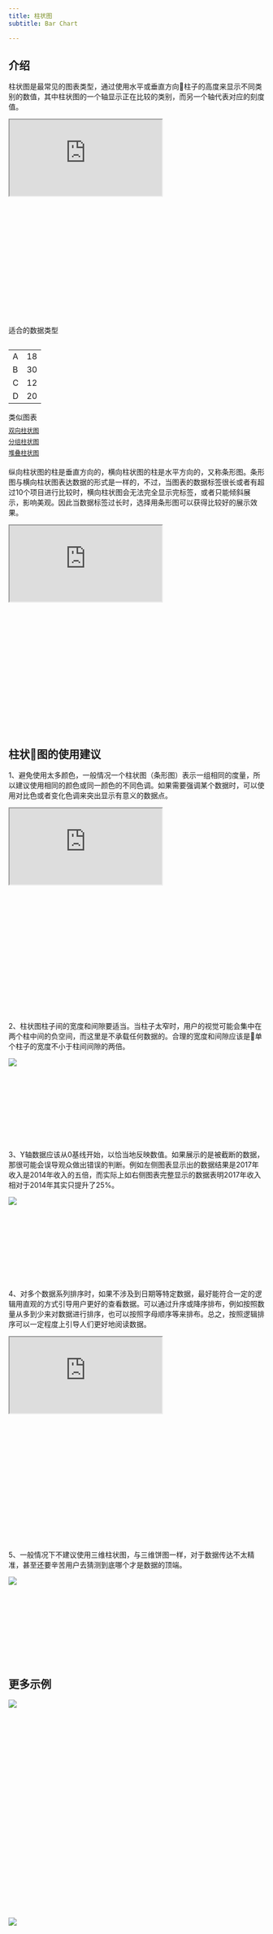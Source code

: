 ```yaml
---
title: 柱状图
subtitle: Bar Chart

---
```


<h2 class="article-invisibleh2">介绍</h2>

柱状图是最常见的图表类型，通过使用水平或垂直方向柱子的高度来显示不同类别的数值，其中柱状图的一个轴显示正在比较的类别，而另一个轴代表对应的刻度值。

<div class="article-look-outside">
	<div class="article-look-inside" style="padding-bottom:50%">
	    <iframe class="article-look-content"
	    src="https://gallery.echartsjs.com/view-lite.html?cid=xS18jqmX4f">
	    </iframe>
	</div>
</div>

<div  class="datatype" style="overflow:hidden" width="180px">
<p style="font-size:14px;font-weight:500;margin: 0 0 13px 0;">适合的数据类型</p>
<table class="lefttable" style="float:left; margin-right:15px">
	<tr>
		<td>A</td>
		<td>18</td>
	</tr>
	<tr>
		<td>B</td>
		<td>30</td>
	</tr>
	<tr>
		<td>C</td>
		<td>12</td>
	</tr>
	<tr>
		<td>D</td>
		<td>20</td>
	</tr>
</table>

<div class="morechart" style="margin-top: 150px">
	<p style="font-size:14px;font-weight:500;margin: 0 0 8px 0">类似图表</p>
	<a href="/chartusage/bi-directional-bar/" style="display:block;margin: 5px 0;font-size:12px">双向柱状图</a>
	<a href="/chartusage/grouped-bar/" style="display:block;margin: 5px 0;font-size:12px">分组柱状图</a>
	<a href="/chartusage/stacked-bar/" style="display:block;margin: 5px 0;font-size:12px">堆叠柱状图</a>
</div>
</div>


纵向柱状图的柱是垂直方向的，横向柱状图的柱是水平方向的，又称条形图。条形图与横向柱状图表达数据的形式是一样的，不过，当图表的数据标签很长或者有超过10个项目进行比较时，横向柱状图会无法完全显示完标签，或者只能倾斜展示，影响美观。因此当数据标签过长时，选择用条形图可以获得比较好的展示效果。

<div class="article-look-outside">
	<div class="article-look-inside" style="padding-bottom:50%">
	    <iframe class="article-look-content"
	    src="https://gallery.echartsjs.com/view-lite.html?cid=xByXtUE7Vz">
	    </iframe>
	</div>
</div>

## 柱状图的使用建议

1、避免使用太多颜色，一般情况一个柱状图（条形图）表示一组相同的度量，所以建议使用相同的颜色或同一颜色的不同色调。如果需要强调某个数据时，可以使用对比色或者变化色调来突出显示有意义的数据点。

<div class="article-look-outside">
	<div class="article-look-inside" style="padding-bottom:50%">
	    <iframe class="article-look-content"
	    src="https://gallery.echartsjs.com/view-lite.html?cid=xByYRlN7Ef">
	    </iframe>
	</div>
</div>

2、柱状图柱子间的宽度和间隙要适当。当柱子太窄时，用户的视觉可能会集中在两个柱中间的负空间，而这里是不承载任何数据的。合理的宽度和间隙应该是单个柱子的宽度不小于柱间间隙的两倍。

<div class="article-look-outside">
	<div class="article-look-inside" style="padding-bottom:29.634146%">
	    <img class="article-look-content" src="./bar01.jpg">
	</div>
</div>

3、Y轴数据应该从0基线开始，以恰当地反映数值。如果展示的是被截断的数据，那很可能会误导观众做出错误的判断。例如左侧图表显示出的数据结果是2017年收入是2014年收入的五倍，而实际上如右侧图表完整显示的数据表明2017年收入相对于2014年其实只提升了25%。

<div class="article-look-outside">
	<div class="article-look-inside" style="padding-bottom:29.634146%">
	    <img class="article-look-content" src="./bar03.jpg">
	</div>
</div>

4、对多个数据系列排序时，如果不涉及到日期等特定数据，最好能符合一定的逻辑用直观的方式引导用户更好的查看数据。可以通过升序或降序排布，例如按照数量从多到少来对数据进行排序，也可以按照字母顺序等来排布。总之，按照逻辑排序可以一定程度上引导人们更好地阅读数据。

<div class="article-look-outside">
	<div class="article-look-inside" style="padding-bottom:50%">
	    <iframe class="article-look-content"
	    src="https://gallery.echartsjs.com/view-lite.html?cid=xHJhWhGm4M">
	    </iframe>
	</div>
</div>

5、一般情况下不建议使用三维柱状图，与三维饼图一样，对于数据传达不太精准，甚至还要辛苦用户去猜测到底哪个才是数据的顶端。

<div class="article-look-outside">
	<div class="article-look-inside" style="padding-bottom:29.634146%">
	    <img class="article-look-content" src="./bar04.jpg">
	</div>
</div>


## 更多示例

<div class="more-charts-example">
	<div class="charts-example-one">
		<a href="https://gallery.echartsjs.com/view-lite.html?cid=bar-waterfall">
			<div class="example-look-outside">
				<div class="article-look-inside" style="padding-bottom:81.90%">
				    <img class="article-look-content" src="./1bar.png">
				</div>
			</div>
		</a>
	</div>
	<div class="charts-example-one">
		<a href="https://gallery.echartsjs.com/view-lite.html?cid=xSJMmdH9EM">
			<div class="example-look-outside">
				<div class="article-look-inside" style="padding-bottom:81.90%">
				    <img class="article-look-content" src="./2bar.png">
				</div>
			</div>
		</a>
	</div>
	<div class="charts-example-one">
		<a href="https://gallery.echartsjs.com/view-lite.html?cid=xHyg33VCl">
			<div class="example-look-outside">
				<div class="article-look-inside" style="padding-bottom:81.90%">
				    <img class="article-look-content" src="./3bar.png">
				</div>
			</div>
		</a>
	</div>
	<div class="charts-example-one">
		<a href="https://gallery.echartsjs.com/view-lite.html?cid=xByHHV40b">
			<div class="example-look-outside">
				<div class="article-look-inside" style="padding-bottom:81.90%">
				    <img class="article-look-content" src="./4bar.png">
				</div>
			</div>
		</a>
	</div>


